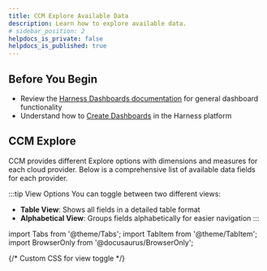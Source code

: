 ```yaml
---
title: CCM Explore Available Data
description: Learn how to explore available data.
# sidebar_position: 2
helpdocs_is_private: false
helpdocs_is_published: true
---
```


## Before You Begin

- Review the [Harness Dashboards documentation](/docs/category/harness-dashboards) for general dashboard functionality
- Understand how to [Create Dashboards](/docs/platform/dashboards/create-dashboards) in the Harness platform

## CCM Explore

CCM provides different Explore options with dimensions and measures for each cloud provider. Below is a comprehensive list of available data fields for each provider.

:::tip View Options
You can toggle between two different views:
- **Table View**: Shows all fields in a detailed table format
- **Alphabetical View**: Groups fields alphabetically for easier navigation
:::

import Tabs from '@theme/Tabs';
import TabItem from '@theme/TabItem';
import BrowserOnly from '@docusaurus/BrowserOnly';

{/* Custom CSS for view toggle */}
<style dangerouslySetInnerHTML={{__html: `
  .view-toggle-container {
    display: flex;
    justify-content: flex-end;
    margin-bottom: 1rem;
  }
  .view-toggle {
    display: flex;
    border: 1px solid var(--ifm-color-primary);
    border-radius: 4px;
    overflow: hidden;
  }
  .view-toggle button {
    background: none;
    border: none;
    padding: 0.5rem 1rem;
    cursor: pointer;
    font-weight: 500;
  }
  .view-toggle button.active {
    background-color: var(--ifm-color-primary);
    color: white;
  }
  .alpha-group {
    margin-bottom: 2rem;
  }
  .alpha-group h3 {
    border-bottom: 2px solid var(--ifm-color-primary);
    padding-bottom: 0.5rem;
    margin-bottom: 1rem;
  }
  .alpha-group-content {
    display: grid;
    grid-template-columns: repeat(auto-fill, minmax(250px, 1fr));
    gap: 1rem;
  }
  .field-card {
    border: 1px solid var(--ifm-color-emphasis-300);
    border-radius: 4px;
    padding: 1rem;
    background-color: var(--ifm-background-surface-color);
    height: 100%;
  }
  .field-card h4 {
    margin-top: 0;
    margin-bottom: 0.5rem;
    font-size: 1rem;
  }
  .field-card p {
    margin: 0;
    font-size: 0.875rem;
    color: var(--ifm-color-emphasis-700);
  }
  .field-card .field-name {
    font-family: monospace;
    font-size: 0.875rem;
    color: var(--ifm-color-primary);
    margin-bottom: 0.5rem;
  }
`}} />

{/* View Toggle Component */}
<BrowserOnly>
{() => {
  const React = require('react');
  const [viewMode, setViewMode] = React.useState('table');
  const [activeTab, setActiveTab] = React.useState('aws');
  
  // Function to render the alphabetical view for AWS
  const renderAlphabeticalAWS = () => {
    // Define the alphabetical groups
    const groups = [
      { name: 'A-E', range: /^[A-Ea-e]/ },
      { name: 'F-J', range: /^[F-Jf-j]/ },
      { name: 'K-O', range: /^[K-Ok-o]/ },
      { name: 'P-T', range: /^[P-Tp-t]/ },
      { name: 'U-Z', range: /^[U-Zu-z]/ }
    ];
    
    // AWS fields organized by their first letter
    const awsFields = [
      { name: 'aws.billtype', label: 'Bill Type', description: 'The type of bill that this report covers.' },
      { name: 'aws.billingentity', label: 'Billing Entity', description: 'Helps you identify whether your invoices or transactions are for AWS Marketplace or for purchases of other AWS services.' },
      { name: 'aws.bill_invoice_id', label: 'Invoice ID', description: 'The ID associated with a specific line item.' },
      { name: 'aws.awspayeraccountid', label: 'Payer Account ID', description: 'The account ID of the paying account.' },
      { name: 'aws.billingperiodenddate_date', label: 'Billing Period End / Date', description: 'The end date of the billing period that is covered by this report.' },
      { name: 'aws.billingperiodenddate_month', label: 'Billing Period End / Month', description: 'The end date of the billing period that is covered by this report.' },
      { name: 'aws.billingperiodenddate_month_name', label: 'Billing Period End / Month Name', description: 'The end date of the billing period that is covered by this report.' },
      { name: 'aws.billingperiodenddate_quarter', label: 'Billing Period End / Quarter', description: 'The end date of the billing period that is covered by this report.' },
      { name: 'aws.billingperiodenddate_time', label: 'Billing Period End / Time', description: 'The end date of the billing period that is covered by this report.' },
      { name: 'aws.billingperiodenddate_week', label: 'Billing Period End / Week', description: 'The end date of the billing period that is covered by this report.' },
      { name: 'aws.billingperiodenddate_year', label: 'Billing Period End / Year', description: 'The end date of the billing period that is covered by this report.' },
      { name: 'aws.billingperiodstartdate_date', label: 'Billing Period Start / Date', description: 'The start date of the billing period that is covered by this report.' },
      { name: 'aws.lineitemid', label: 'Line Item ID', description: 'This field is generated for each line item and is unique in a given partition.' },
      { name: 'aws.timeinterval', label: 'Time Interval', description: 'The time interval that this line item applies to.' },
      { name: 'aws.blendedrate', label: 'Blended Rate', description: 'The average rate for each SKU across the entire organization.' },
      { name: 'aws.currencycode', label: 'Currency Code', description: 'The ISO 4217 code for the currency used in AWS billing.' },
      { name: 'aws.legalentity', label: 'Legal Entity', description: 'The Seller of Record of a specific product or service.' },
      { name: 'aws.lineitemdescription', label: 'Line Item Description', description: 'The description of the line item type.' },
      { name: 'aws.lineitemtype', label: 'Line Item Type', description: 'The type of charge covered by this line item.' },
      { name: 'aws.normalizationfactor', label: 'Normalization Factor', description: 'A factor that normalizes different instance sizes within the same instance family for easier comparison.' },
      { name: 'aws.productcode', label: 'Product Code', description: 'The code for the AWS product.' },
      { name: 'aws.resourceid', label: 'Resource ID', description: 'Resource ID refers to a column that displays the unique identifier of a specific resource.' },
      { name: 'aws.taxtype', label: 'Tax Type', description: 'The type of tax applied to AWS billing.' },
      { name: 'aws.unblendedrate', label: 'Unblended Rate', description: 'The unblended rate is the rate associated with an individual account\'s service usage.' },
      { name: 'aws.aws_usageaccountid_hidden', label: 'Usage Account ID', description: 'The account ID of the account that used this line item.' },
      { name: 'aws.aws_usageaccountname', label: 'Usage Account Name', description: 'AWS account names.' },
      { name: 'aws.end_date', label: 'Usage End Time Period / Date', description: 'The end date and time for the corresponding line item in UTC, exclusive.' },
      { name: 'aws.start_date', label: 'Usage Start Time Period / Date', description: 'The start date and time for the line item in UTC, inclusive.' },
      { name: 'aws.usagetype', label: 'Usage Type', description: 'The usage details of the line item.' },
      { name: 'aws.leasecontractlength', label: 'Lease Contract Length', description: 'The duration of a lease contract for a reserved AWS resource.' },
      { name: 'aws.publicondemandrate', label: 'Public On-Demand Rate', description: 'The public On-Demand Instance rate in this billing period for the specific line item of usage.' },
      { name: 'aws.purchase_option', label: 'Purchase Option', description: 'How you chose to pay for this line item.' },
      { name: 'aws.rateid', label: 'Rate ID', description: 'The unique identifier for an AWS pricing rate in billing.' },
      { name: 'aws.term', label: 'Term', description: 'Specifies the billing term for an AWS resource.' },
      { name: 'aws.unit', label: 'Unit', description: 'The pricing unit that AWS used for calculating your usage cost.' },
      { name: 'aws.awscapacitystatus', label: 'Capacity Status', description: 'Current status of an AWS resource\'s capacity.' },
      { name: 'aws.instancetype', label: 'Instance Type', description: 'The type of instance used.' },
      { name: 'aws.memory', label: 'Memory', description: 'The amount of memory associated with the resource, typically measured in GB.' },
      { name: 'aws.vcpu', label: 'vCPU', description: 'The number of virtual CPUs associated with the resource.' },
      { name: 'aws.availabilityZone', label: 'Availability Zone', description: 'Specifies the geographical location of the AWS resources.' },
      { name: 'aws.region', label: 'Region', description: 'The geographic area where Azure hosts your resources.' }
      // This is a subset of fields for demonstration purposes
    ];
    
    return (
      <div className="alphabetical-view">
        {groups.map(group => {
          const fieldsInGroup = awsFields.filter(field => 
            field.label.match(group.range)
          );
          
          if (fieldsInGroup.length === 0) return null;
          
          return (
            <div key={group.name} className="alpha-group">
              <h3>{group.name}</h3>
              <div className="alpha-group-content">
                {fieldsInGroup.map(field => (
                  <div key={field.name} className="field-card">
                    <h4>{field.label}</h4>
                    <div className="field-name">{field.name}</div>
                    <p>{field.description}</p>
                  </div>
                ))}
              </div>
            </div>
          );
        })}
      </div>
    );
  };
  
  // Function to render the alphabetical view for Azure
  const renderAlphabeticalAzure = () => {
    // Define the alphabetical groups
    const groups = [
      { name: 'A-E', range: /^[A-Ea-e]/ },
      { name: 'F-J', range: /^[F-Jf-j]/ },
      { name: 'K-O', range: /^[K-Ok-o]/ },
      { name: 'P-T', range: /^[P-Tp-t]/ },
      { name: 'U-Z', range: /^[U-Zu-z]/ }
    ];
    
    // Azure fields organized by their first letter
    const azureFields = [
      { name: 'azure.account_id', label: 'Account ID', description: 'The primary identifier for the account.' },
      { name: 'azure.account_name', label: 'Account Name', description: 'The primary name for the account.' },
      { name: 'azure.azure_account_owner_id', label: 'Account Owner ID', description: 'The email ID of the EA enrollment account owner.' },
      { name: 'azure.azure_cloudprovider_entity_id', label: 'Azure Cloud Provider Entity Id', description: '' },
      { name: 'azure.azure_billing_account_id', label: 'Billing Account ID', description: 'Unique identifier for the root billing account.' },
      { name: 'azure.azure_billing_account_name', label: 'Billing Account Name', description: 'Name of the billing account.' },
      { name: 'azure.azure_billing_period_end_date', label: 'Billing Period End / Date', description: 'The end date of the billing period.' },
      { name: 'azure.azure_billing_period_start_date', label: 'Billing Period Start / Date', description: 'The start date of the billing period.' },
      { name: 'azure.azure_benefit_id', label: 'Benefit ID', description: 'Unique identifier for the purchased savings plan instance.' },
      { name: 'azure.azure_cost_center', label: 'Cost Center', description: 'The cost center defined for the subscription for tracking costs.' },
      { name: 'azure.azure_billing_currency_code', label: 'Billing Currency Code', description: 'Currency associated with the billing account.' },
      { name: 'azure.azure_customer_name', label: 'Customer Name', description: 'Name of the Microsoft Entra tenant for the customer\'s subscription.' },
      { name: 'azure.end_date', label: 'End Time Period / Date', description: 'The usage or purchase date of the charge.' },
      { name: 'azure.azure_invoice_id', label: 'Invoice ID', description: 'The unique document ID listed on the invoice PDF.' },
      { name: 'azure.azure_reseller_mpn_id', label: 'Reseller MPN ID', description: 'ID for the reseller associated with the subscription.' },
      { name: 'azure.start_date', label: 'Start Time Period / Date', description: 'The usage or purchase date of the charge.' },
      { name: 'azure.azure_subscription_id', label: 'Subscription ID', description: 'Unique identifier for the Azure subscription.' },
      { name: 'azure.azure_frequency', label: 'Frequency', description: 'Indicates whether a charge is expected to repeat.' },
      { name: 'azure.usage_date', label: 'Usage Date', description: 'The usage date of the charge in yyyy-mm-dd format.' },
      { name: 'azure.azure_location', label: 'Location (Normalized)', description: 'The normalized location used to resolve inconsistencies in region names.' },
      { name: 'azure.region', label: 'Region', description: 'The geographic area where Azure hosts your resources.' },
      { name: 'azure.azure_is_azure_credit_eligible', label: 'Is Azure Credit Eligible (Yes / No)', description: 'Indicates if the charge is eligible to be paid for using Azure credits.' },
      { name: 'azure.azure_pricing_currency', label: 'Currency', description: 'Currency associated with the pricing unit.' },
      { name: 'azure.azure_resource_rate', label: 'Effective Price (Resource Rate)', description: 'The price for a given product or service that represents the actual rate that you end up paying per unit.' },
      { name: 'azure.azure_unit_of_measure', label: 'Unit Of Measure', description: 'The unit of measure for billing for the service.' }
      // This is a subset of fields for demonstration purposes
    ];
    
    return (
      <div className="alphabetical-view">
        {groups.map(group => {
          const fieldsInGroup = azureFields.filter(field => 
            field.label.match(group.range)
          );
          
          if (fieldsInGroup.length === 0) return null;
          
          return (
            <div key={group.name} className="alpha-group">
              <h3>{group.name}</h3>
              <div className="alpha-group-content">
                {fieldsInGroup.map(field => (
                  <div key={field.name} className="field-card">
                    <h4>{field.label}</h4>
                    <div className="field-name">{field.name}</div>
                    <p>{field.description}</p>
                  </div>
                ))}
              </div>
            </div>
          );
        })}
      </div>
    );
  };
  
  // Render the appropriate view based on the selected view mode and tab
  const renderContent = () => {
    if (viewMode === 'alpha') {
      if (activeTab === 'aws') {
        return renderAlphabeticalAWS();
      } else if (activeTab === 'azure') {
        return renderAlphabeticalAzure();
      }
      // Add more conditions for other cloud providers as needed
      return null;
    }
    return null; // Table view is handled by the existing Tabs component
  };
  
  return (
    <>
      <div className="view-toggle-container">
        <div className="view-toggle">
          <button 
            className={viewMode === 'table' ? 'active' : ''}
            onClick={() => setViewMode('table')}
          >
            Table View
          </button>
          <button 
            className={viewMode === 'alpha' ? 'active' : ''}
            onClick={() => setViewMode('alpha')}
          >
            Alphabetical View
          </button>
        </div>
      </div>
      
      {/* Show alphabetical view when selected */}
      {viewMode === 'alpha' && (
        <>
          <Tabs
            defaultValue="aws_alpha"
            values={[
              {label: 'AWS', value: 'aws_alpha'},
              {label: 'Azure', value: 'azure_alpha'},
              // Add more tabs as needed
            ]}
            onChange={(value) => setActiveTab(value.replace('_alpha', ''))}
          >
            <TabItem value="aws_alpha">
              {renderAlphabeticalAWS()}
            </TabItem>
            <TabItem value="azure_alpha">
              {renderAlphabeticalAzure()}
            </TabItem>
            {/* Add more TabItems for other cloud providers */}
          </Tabs>
        </>
      )}
      
      {/* Show table view when selected */}
      {viewMode === 'table' && (
        <Tabs defaultValue="aws_table">
        <TabItem value="aws_table" label="AWS">

## AWS Billing & Transaction Field Reference

Below is a comprehensive reference for AWS Bill fields.

<details>
<summary><strong>Bill</strong></summary>

| Field Group | Label Short | Name | Description |
|-------------|-------------|------|-------------|
| - | Bill Type | aws.billtype | The type of bill that this report covers. There are three bill types: Anniversary (for services used during the month), Purchase (for upfront service fees), and Refund (for refunds). |
| - | Billing Entity | aws.billingentity | Helps you identify whether your invoices or transactions are for AWS Marketplace or for purchases of other AWS services. Possible values include: AWS – Identifies a transaction for AWS services other than in AWS Marketplace. AWS Marketplace – Identifies a purchase in AWS Marketplace. |
| - | Invoice ID | aws.bill_invoice_id | The ID associated with a specific line item. Until the report is final, the InvoiceId is blank. |
| - | Payer Account ID | aws.awspayeraccountid | The account ID of the paying account. For an organization in AWS Organizations, this is the account ID of the management account. |
| Billing Period End / Date | Billing Period End / Date | aws.billingperiodenddate_date | The end date of the billing period that is covered by this report. Note: the timezone is configurable in widget settings. |
| Billing Period End / Date | Billing Period End / Month | aws.billingperiodenddate_month | The end date of the billing period that is covered by this report. Note: the timezone is configurable in widget settings. |
| Billing Period End / Date | Billing Period End / Month Name | aws.billingperiodenddate_month_name | The end date of the billing period that is covered by this report. Note: the timezone is configurable in widget settings. |
| Billing Period End / Date | Billing Period End / Quarter | aws.billingperiodenddate_quarter | The end date of the billing period that is covered by this report. Note: the timezone is configurable in widget settings. |
| Billing Period End / Date | Billing Period End / Time | aws.billingperiodenddate_time | The end date of the billing period that is covered by this report. Note: the timezone is configurable in widget settings. |
| Billing Period End / Date | Billing Period End / Week | aws.billingperiodenddate_week | The end date of the billing period that is covered by this report. Note: the timezone is configurable in widget settings. |
| Billing Period End / Date | Billing Period End / Year | aws.billingperiodenddate_year | The end date of the billing period that is covered by this report. Note: the timezone is configurable in widget settings. |
| Billing Period Start / Date | Billing Period Start / Date | aws.billingperiodstartdate_date | The start date of the billing period that is covered by this report. Note: the timezone is configurable in widget settings. |
| Billing Period Start / Date | Billing Period Start / Month | aws.billingperiodstartdate_month | The start date of the billing period that is covered by this report. Note: the timezone is configurable in widget settings. |
| Billing Period Start / Date | Billing Period Start / Month Name | aws.billingperiodstartdate_month_name | The start date of the billing period that is covered by this report. Note: the timezone is configurable in widget settings. |
| Billing Period Start / Date | Billing Period Start / Quarter | aws.billingperiodstartdate_quarter | The start date of the billing period that is covered by this report. Note: the timezone is configurable in widget settings. |
| Billing Period Start / Date | Billing Period Start / Time | aws.billingperiodstartdate_time | The start date of the billing period that is covered by this report. Note: the timezone is configurable in widget settings. |
| Billing Period Start / Date | Billing Period Start / Week | aws.billingperiodstartdate_week | The start date of the billing period that is covered by this report. Note: the timezone is configurable in widget settings. |
| Billing Period Start / Date | Billing Period Start / Year | aws.billingperiodstartdate_year | The start date of the billing period that is covered by this report. Note: the timezone is configurable in widget settings. |

</details>

<details>
<summary><strong>Identity</strong></summary>

| Field Group | Label Short | Name | Description |
|-------------|-------------|------|-------------|
| - | Line Item ID | aws.lineitemid | This field is generated for each line item and is unique in a given partition. This does not guarantee that the field will be unique across an entire delivery (that is, all partitions in an update) of the AWS CUR. The line item ID isn't consistent between different Cost and Usage Reports and can't be used to identify the same line item across different reports. |
| - | Time Interval | aws.timeinterval | The time interval that this line item applies to, in the following format: YYYY-MM-DDTHH:mm:ssZ/YYYY-MM-DDTHH:mm:ssZ. The time interval is in UTC and can be either daily or hourly, depending on the granularity of the report. |

</details>

<details>
<summary><strong>Line Item</strong></summary>

| Field Group | Label Short | Name | Description |
|-------------|-------------|------|-------------|
| - | Blended Rate | aws.blendedrate | The average rate for each SKU across the entire organization. For example, for EC2 this is the average cost of Reserved Instances and On-Demand Instances. Blended rates are used to allocate costs to member accounts. |
| - | Currency Code | aws.currencycode | The ISO 4217 code for the currency used in AWS billing (e.g., USD, EUR). |
| - | Legal Entity | aws.legalentity | The Seller of Record of a specific product or service. In most cases, the invoicing entity and legal entity are the same. The values might differ for third-party AWS Marketplace transactions. Possible values include: Amazon Web Services, Inc. – The entity that sells AWS services. Amazon Web Services India Private Limited – The local Indian entity that acts as a reseller for AWS services in India. |
| - | Line Item Description | aws.lineitemdescription | The description of the line item type. For example, the description of a usage line item summarizes what type of usage you incurred during a specific time period. |
| - | Line Item Type | aws.lineitemtype | The type of charge covered by this line item. Possible values include: Credit, DiscountedUsage, Fee, Refund, RIFee, Tax, Usage, and SavingsPlanCoveredUsage. |
| - | Normalization Factor | aws.normalizationfactor | A factor that normalizes different instance sizes within the same instance family for easier comparison. |
| - | Product Code | aws.productcode | The code for the AWS product. For example, Amazon EC2 is represented as AmazonEC2. |
| - | Resource ID | aws.resourceid | Resource ID refers to a column that displays the unique identifier of a specific resource you provisioned within your AWS account, like an EC2 instance, S3 bucket, or RDS database, if you choose to include individual resource IDs in your report; essentially, it allows you to pinpoint exactly which resource is associated with a particular cost line item in your billing data. |
| - | Tax Type | aws.taxtype | The type of tax applied to AWS billing (e.g., sales tax, VAT in CUR). |
| - | Unblended Rate | aws.unblendedrate | The unblended rate is the rate associated with an individual account's service usage. For Amazon EC2 and Amazon RDS line items that have an RI discount applied to them, the UnblendedRate is zero. Line items with an RI discount have a LineItemType of DiscountedUsage. |
| - | Usage Account ID | aws.aws_usageaccountid_hidden | The account ID of the account that used this line item. For organizations, this can be either the management account or a member account. You can use this field to track costs or usage by account. |
| - | Usage Account Name | aws.aws_usageaccountname | AWS account names. |
| Usage End Time Period / Date | Usage End Time Period / Date | aws.end_date | The end date and time for the corresponding line item in UTC, exclusive. The format is YYYY-MM-DDTHH:mm:ssZ. Note: the time zone can be configured in widget settings. |
| Usage End Time Period / Date | Usage End Time Period / Month | aws.end_month | The end date and time for the corresponding line item in UTC, exclusive. The format is YYYY-MM-DDTHH:mm:ssZ. Note: the time zone can be configured in widget settings. |
| Usage End Time Period / Date | Usage End Time Period / Month Name | aws.end_month_name | The end date and time for the corresponding line item in UTC, exclusive. The format is YYYY-MM-DDTHH:mm:ssZ. Note: the time zone can be configured in widget settings. |
| Usage End Time Period / Date | Usage End Time Period / Quarter | aws.end_quarter | The end date and time for the corresponding line item in UTC, exclusive. The format is YYYY-MM-DDTHH:mm:ssZ. Note: the time zone can be configured in widget settings. |
| Usage End Time Period / Date | Usage End Time Period / Time | aws.end_time | The end date and time for the corresponding line item in UTC, exclusive. The format is YYYY-MM-DDTHH:mm:ssZ. Note: the time zone can be configured in widget settings. |
| Usage End Time Period / Date | Usage End Time Period / Week | aws.end_week | The end date and time for the corresponding line item in UTC, exclusive. The format is YYYY-MM-DDTHH:mm:ssZ. Note: the time zone can be configured in widget settings. |
| Usage End Time Period / Date | Usage End Time Period / Year | aws.end_year | The end date and time for the corresponding line item in UTC, exclusive. The format is YYYY-MM-DDTHH:mm:ssZ. Note: the time zone can be configured in widget settings. |
| Usage Start Time Period / Date | Usage Start Time Period / Date | aws.start_date | The start date and time for the line item in UTC, inclusive. The format is YYYY-MM-DDTHH:mm:ssZ. Note: the time zone can be configured in widget settings. |
| Usage Start Time Period / Date | Usage Start Time Period / Month | aws.start_month | The start date and time for the line item in UTC, inclusive. The format is YYYY-MM-DDTHH:mm:ssZ. Note: the time zone can be configured in widget settings. |
| Usage Start Time Period / Date | Usage Start Time Period / Month Name | aws.start_month_name | The start date and time for the line item in UTC, inclusive. The format is YYYY-MM-DDTHH:mm:ssZ. Note: the time zone can be configured in widget settings. |
| Usage Start Time Period / Date | Usage Start Time Period / Quarter | aws.start_quarter | The start date and time for the line item in UTC, inclusive. The format is YYYY-MM-DDTHH:mm:ssZ. Note: the time zone can be configured in widget settings. |
| Usage Start Time Period / Date | Usage Start Time Period / Time | aws.start_time | The start date and time for the line item in UTC, inclusive. The format is YYYY-MM-DDTHH:mm:ssZ. Note: the time zone can be configured in widget settings. |
| Usage Start Time Period / Date | Usage Start Time Period / Week | aws.start_week | The start date and time for the line item in UTC, inclusive. The format is YYYY-MM-DDTHH:mm:ssZ. Note: the time zone can be configured in widget settings. |
| Usage Start Time Period / Date | Usage Start Time Period / Year | aws.start_year | The start date and time for the line item in UTC, inclusive. The format is YYYY-MM-DDTHH:mm:ssZ. Note: the time zone can be configured in widget settings. |
| - | Usage Type | aws.usagetype | The usage details of the line item. For example, USW2-BoxUsage:m2.2xlarge describes an M2 High Memory Double Extra Large instance in the US West (Oregon) Region. |
</details>
<details>
<summary><strong>Pricing</strong></summary>

| Field Group | Label Short | Name | Description |
|-------------|-------------|------|-------------|
| - | Lease Contract Length | aws.leasecontractlength | The duration of a lease contract for a reserved AWS resource (e.g., 1 year, 3 years for EC2, RDS). |
| - | Public On-Demand Rate | aws.publicondemandrate | The public On-Demand Instance rate in this billing period for the specific line item of usage. If you have SKUs with multiple On-Demand public rates, the equivalent rate for the highest tier is displayed. For example, services offering free-tiers or tiered pricing. |
| - | Purchase Option | aws.purchase_option | How you chose to pay for this line item. Valid values are All Upfront, Partial Upfront, and No Upfront. |
| - | Rate ID | aws.rateid | The unique identifier for an AWS pricing rate in billing (e.g., for specific service SKUs). |
| - | Term | aws.term | Specifies the billing term for an AWS resource, such as On-Demand, Reserved, or Savings Plan, indicating the commitment level and pricing model |
| - | Unit | aws.unit | The pricing unit that AWS used for calculating your usage cost. For example, the pricing unit for Amazon EC2 instance usage is in hours. |

</details>

<details>
<summary><strong>Billing & Cost Management</strong></summary>

| Field Group | Label Short | Name | Description |
|-------------|-------------|------|-------------|
| Billing & Cost Management | Capacity Status | aws.awscapacitystatus | Current status of an AWS resource's capacity (e.g., active, scaling, exhausted). |
| Billing & Cost Management | Counts Against Quota | aws.awscountsagainstquota | Indicates if the usage counts against a defined service quota (e.g., 'Yes', 'No'). |
| Billing & Cost Management | Data Transfer Quota | aws.awsdatatransferquota | The data transfer quota associated with the service or free tier. |
| Billing & Cost Management | Fee Code | aws.feecode | A unique code identifying a specific AWS service fee in billing. |
| Billing & Cost Management | Fee Description | aws.feedescription | A human-readable description of a specific AWS service fee in billing. |
| Billing & Cost Management | Free Overage | aws.awsfreeoverage | Indicates if usage is part of a free tier overage. |
| Billing & Cost Management | Free Query Types | aws.freequerytypes | Types of queries exempt from charges under AWS free tier or conditions (e.g., Athena, CloudWatch queries). |
| Billing & Cost Management | Free Tier | aws.awsfreetier | Describes the type of free tier usage (e.g., '12 Months Free', 'Always Free'). |
| Billing & Cost Management | Free Trial | aws.awsfreetrial | Indicates if the usage is part of a free trial for a service. |
| Billing & Cost Management | Free Usage Included | aws.freeusageincluded | The amount of free usage included in an AWS service offering (e.g., GB, hours in free tier). |
| Billing & Cost Management | Offer | aws.offer | The specific offer, promotion, or pricing plan applied to the usage. |
| Billing & Cost Management | Offering Class | aws.offeringclass | The class of AWS reservation offering (e.g., standard, convertible for Reserved Instances). |
| Billing & Cost Management | Overage Type | aws.overagetype | The type of overage charges incurred after exceeding a quota or free tier limit. |
| Billing & Cost Management | Pricing Unit | aws.pricingunit | The pricing unit that AWS used for calculating your usage cost. |
| Billing & Cost Management | Reserve Type | aws.reservetype | The type of reservation made. |
| Billing & Cost Management | Term Type | aws.termtype | The term type for a commitment, such as 'On-Demand' or 'Reserved'. |
| Billing & Cost Management | Trial Product | aws.trialproduct | Indicates if the product usage is part of a trial period. |
| Billing & Cost Management | Upfront Commitment | aws.upfrontcommitment | The upfront commitment made for a service or reservation (e.g., 'Yes', 'No'). |

</details>

<details>
<summary><strong>Compute & Instance Specifications</strong></summary>

| Field Group | Label Short | Name | Description |
|-------------|-------------|------|-------------|
| Compute & Instance Specifications | Accelerator Size | aws.awsacceleratorsize | The size or capacity of the hardware accelerator associated with the resource. |
| Compute & Instance Specifications | Accelerator Type | aws.awsacceleratortype | The type of hardware accelerator used, such as GPU, FPGA, or AWS Inferentia. |
| Compute & Instance Specifications | CPU Type | aws.awscputype | The manufacturer or architecture of the CPU, such as 'Intel', 'AMD', or 'AWS Graviton'. |
| Compute & Instance Specifications | Clock Speed | aws.awsclockspeed | The clock speed of the processor for the compute resource, typically measured in GHz. |
| Compute & Instance Specifications | Compute Family | aws.awscomputefamily | The family of the compute resource, such as 'General Purpose' or 'Compute Optimized'. |
| Compute & Instance Specifications | Compute Type | aws.awscomputetype | The specific type of compute resource within a family, often indicating the processor generation or capabilities (e.g., 'Standard', 'High-CPU'). |
| Compute & Instance Specifications | Current Generation | aws.currentgeneration | Indicates whether an AWS resource or instance is of the current hardware generation (e.g., Yes/No for EC2 m5 vs. m4). |
| Compute & Instance Specifications | ECU | aws.ecu | Elastic Compute Unit (ECU), a measure of CPU capacity for AWS compute resources (e.g., EC2, Lambda). |
| Compute & Instance Specifications | Elastic Graphics Type | aws.awselasticgraphicstype | The type of Elastic Graphics accelerator attached to a Windows instance. |
| Compute & Instance Specifications | Engine | aws.engine | The core engine powering an AWS service (e.g., EC2 compute, RDS database engine). |
| Compute & Instance Specifications | Engine Code | aws.enginecode | A code representing the specific engine version or variant used by an AWS service. |
| Compute & Instance Specifications | GPU | aws.gpu | The number of GPUs on an instance. This field applies to services like Amazon EC2 and Amazon SageMaker when using GPU-accelerated instances. |
| Compute & Instance Specifications | GPU Memory | aws.gpumemory | The total amount of memory, measured in gigabytes (GB), available on the instance's GPU. This applies to services like Amazon EC2 and Amazon SageMaker. Common values include 16, 32, etc. |
| Compute & Instance Specifications | Instance | aws.instance | The specific instance identifier within AWS services. |
| Compute & Instance Specifications | Instance Family | aws.instancefamily | The family of instance types (e.g., 'm' for general purpose, 'c' for compute optimized). |
| Compute & Instance Specifications | Instance Function | aws.instancefunction | The role or purpose of an AWS instance (e.g., compute-optimized, storage-optimized, web server). |
| Compute & Instance Specifications | Instance SKU | aws.instancesku | The Stock Keeping Unit identifier for a specific AWS instance configuration. |

</details>

<details>
<summary><strong>Compute & Instance Specifications (continued)</strong></summary>

| Field Group | Label Short | Name | Description |
|-------------|-------------|------|-------------|
| Compute & Instance Specifications | Instance Type | aws.instancetype | The type of instance used (e.g., t2.micro, m5.large). |
| Compute & Instance Specifications | Instance Type Family | aws.instancetypefamily | The broader family grouping for AWS instance types. |
| Compute & Instance Specifications | Intel AVX Available | aws.intelavxavailable | Indicates if Intel Advanced Vector Extensions (AVX) are available on the instance. |
| Compute & Instance Specifications | Intel AVX2 Available | aws.intelavx2available | Indicates if Intel Advanced Vector Extensions 2 (AVX2) are available on the instance. |
| Compute & Instance Specifications | Intel Turbo Available | aws.intelturboavailable | Indicates if Intel Turbo Boost Technology is available on the instance. |
| Compute & Instance Specifications | Memory | aws.memory | The amount of memory associated with the resource, typically measured in GB. |
| Compute & Instance Specifications | Memory (GiB) | aws.memorygib | The amount of memory in gibibytes (GiB) associated with the resource. |
| Compute & Instance Specifications | Memory Type | aws.memorytype | The type of memory used by the resource (e.g., DDR4, GDDR6). |
| Compute & Instance Specifications | Network Performance | aws.networkperformance | The network performance capability of the resource (e.g., 'High', 'Moderate', '25 Gigabit'). |
| Compute & Instance Specifications | Physical CPU | aws.physicalcpu | The number of physical CPU cores available on the instance. |
| Compute & Instance Specifications | Physical GPU | aws.physicalgpu | The number of physical GPUs available on the instance. |
| Compute & Instance Specifications | Physical Processor | aws.physicalprocessor | The specific model of the physical processor used in the compute resource. |
| Compute & Instance Specifications | Processor Architecture | aws.processorarchitecture | The architecture of the processor (e.g., 'x86_64', 'arm64'). |
| Compute & Instance Specifications | Processor Features | aws.processorfeatures | Special features or capabilities of the processor. |
| Compute & Instance Specifications | Tenancy | aws.tenancy | The tenancy option for an instance (e.g., 'Shared', 'Dedicated', 'Host'). |
| Compute & Instance Specifications | vCPU | aws.vcpu | The number of virtual CPUs associated with the resource. |

</details>
<details>
<summary><strong>Database & Analytics</strong></summary>

| Field Group | Label Short | Name | Description |
|-------------|-------------|------|-------------|
| Database & Analytics | Broker Engine | aws.awsbrokerengine | The message broker engine type for a service like Amazon MQ (e.g., RabbitMQ, ActiveMQ). |
| Database & Analytics | Cache Engine | aws.awscacheengine | The type of caching engine used (e.g., Redis, Memcached). |
| Database & Analytics | CloudSearch Version | aws.awscloudsearchversion | The API version of the Amazon CloudSearch domain. |
| Database & Analytics | Database Edition | aws.awsdatabaseedition | The edition of a database used in an AWS service (e.g., SQL Server Enterprise, Oracle Standard, MySQL Community). |
| Database & Analytics | Database Engine | aws.databaseengine | The database engine type used in an AWS service (e.g., MySQL, PostgreSQL, Aurora). |
| Database & Analytics | Directory Size | aws.directorysize | The size or edition of the AWS Directory, such as 'Standard', 'Enterprise', or 'Small', which often corresponds to the edition of AWS Managed Microsoft AD. |
| Database & Analytics | Directory Type | aws.directorytype | Identifies the specific type of AWS Directory Service deployed, such as 'Microsoft AD', 'Simple AD', or 'Shared Microsoft AD'. |
| Database & Analytics | Directory Type Description | aws.directorytypedescription | A detailed explanation of the resource type, such as compute or storage. |
| Database & Analytics | High Availability | aws.awshighavailability | Indicates if the resource is configured for high availability (e.g., 'Multi-AZ'). |
| Database & Analytics | Indexing Source | aws.awsindexingsource | The source for an indexing job, such as in Amazon Kendra. |
| Database & Analytics | Real-Time Operation | aws.realtimeoperation | Indicates if an AWS operation is real-time (e.g., Yes/No for Kinesis, Lambda) in billing. |
| Database & Analytics | Supported Modes | aws.supportedmodes | The operational modes supported by an AWS service (e.g., On-Demand, Provisioned for Lambda). |

</details>

<details>
<summary><strong>Deployment & Architecture</strong></summary>

| Field Group | Label Short | Name | Description |
|-------------|-------------|------|-------------|
| Deployment & Architecture | Architectural Review | aws.architecturalreview | Indicates whether an architectural review was conducted for an AWS resource or service. |
| Deployment & Architecture | Architecture Support | aws.architecturesupport | Level of support provided for a specific AWS architecture (e.g., basic, premium). |
| Deployment & Architecture | Availability Zone | aws.availabilityZone | Specifies the geographical location of the AWS resources, indicating the specific data center within a region where the resource is deployed (e.g., us-east-1a) |
| Deployment & Architecture | Deployment Location | aws.awsdeploymentlocation | The location where the application or resource is deployed (e.g., 'Edge', 'Region'). |
| Deployment & Architecture | Deployment Model | aws.awsdeploymentmodel | The deployment model used, such as 'Single-AZ' or 'Multi-AZ'. |
| Deployment & Architecture | Deployment Option | aws.deploymentoption | The deployment model for an AWS service (e.g., On-Demand, Reserved, Spot, Dedicated Host) affecting cost or usage. |
| Deployment & Architecture | Maximum Capacity | aws.awsmaximumcapacity | The maximum capacity of a provisioned resource. |
| Deployment & Architecture | Running Mode | aws.runningmode | The operational mode of an AWS resource (e.g., active, standby for RDS, ELB). |
| Deployment & Architecture | Server Location | aws.awsserverlocation | The physical location of the server, often more specific than a region. |
| Deployment & Architecture | Snowball Type | aws.awssnowballtype | The type of AWS Snowball device used (e.g., 'Snowball Edge', 'Snowcone'). |

</details>

<details>
<summary><strong>Geographic & Location</strong></summary>

| Field Group | Label Short | Name | Description |
|-------------|-------------|------|-------------|
| Geographic & Location | Country | aws.awscountry | The country where the resource or service is located or where usage originated. |
| Geographic & Location | From Location | aws.fromlocation | The physical or virtual location from which an AWS service is accessed (e.g., region, edge location). |
| Geographic & Location | From Location Type | aws.fromlocationtype | The type of location from which an AWS service is accessed (e.g., region, availability zone, edge location). |
| Geographic & Location | Geo Region Code | aws.georegioncode | The geographic region code for AWS services (e.g., US, EU, APAC). |
| Geographic & Location | Location | aws.location | The geographical location of an AWS resource or usage (e.g., us-east-1, global). |
| Geographic & Location | Location Type | aws.locationtype | The type of location for an AWS resource (e.g., region, availability zone, edge location). |
| Geographic & Location | To Country | aws.awstocountry | The destination country for data transfer. |
| Geographic & Location | To Location | aws.awstolocation | The destination location for data transfer, such as a specific AWS Region or 'Internet'. |
| Geographic & Location | To Location Type | aws.awstolocationtype | The type of the destination location for data transfer, such as 'AWS Region' or 'AWS Edge Location'. |
| Geographic & Location | Transfer Type | aws.transfertype | The direction or nature of data transfer, such as inbound or outbound. |

</details>
<details>
<summary><strong>Instance Capacity</strong></summary>

| Field Group | Label Short | Name | Description |
|-------------|-------------|------|-------------|
| Instance Capacity | Awsinstancecapacity10xlarge | aws.awsinstancecapacity10xlarge | The compute capacity status or allocation for 10xlarge instances. |
| Instance Capacity | Awsinstancecapacity16xlarge | aws.awsinstancecapacity16xlarge | The compute capacity status or allocation for 16xlarge instances. |
| Instance Capacity | Awsinstancecapacity18xlarge | aws.awsinstancecapacity18xlarge | The compute capacity status or allocation for 18xlarge instances. |
| Instance Capacity | Awsinstancecapacity24xlarge | aws.awsinstancecapacity24xlarge | The compute capacity status or allocation for 24xlarge instances. |
| Instance Capacity | Awsinstancecapacity2xlarge | aws.awsinstancecapacity2xlarge | The compute capacity status or allocation for 2xlarge instances. |
| Instance Capacity | Awsinstancecapacity32xlarge | aws.awsinstancecapacity32xlarge | The compute capacity status or allocation for 32xlarge instances. |
| Instance Capacity | Instancecapacity12xlarge | aws.instancecapacity12xlarge | The compute capacity status or allocation for 12xlarge AWS instances (e.g., vCPUs, availability) for usage tracking. |
| Instance Capacity | Instancecapacity18xlarge | aws.instancecapacity18xlarge | The compute capacity status or allocation for 18xlarge AWS instances (e.g., vCPUs, availability) for usage tracking. |
| Instance Capacity | Instancecapacity24xlarge | aws.instancecapacity24xlarge | The compute capacity status or allocation for 24xlarge AWS instances (e.g., vCPUs, availability) for usage tracking. |
| Instance Capacity | Instancecapacity4xlarge | aws.instancecapacity4xlarge | The compute capacity status or allocation for 4xlarge AWS instances (e.g., vCPUs, availability) for usage tracking. |
| Instance Capacity | Instancecapacity8xlarge | aws.instancecapacity8xlarge | The compute capacity status or allocation for 8xlarge AWS instances (e.g., vCPUs, availability) for usage tracking. |
| Instance Capacity | Instancecapacity9xlarge | aws.instancecapacity9xlarge | The compute capacity status or allocation for 9xlarge AWS instances (e.g., vCPUs, availability) for usage tracking. |
</details>

</TabItem>

<TabItem value="azure_table" label="Azure">


## Azure Billing & Transaction Field Reference

Below is a concise, collapsible reference. Click a group to expand its table.

## Billing & Transaction

<details>
<summary><strong>Account</strong></summary>

| Label Short | Azure Name | Description |
|-------------|-----------|-------------|
| Account ID | azure.account_id | The primary identifier for the account. Displays the EA Account ID if available, otherwise falls back to the Subscription ID. |
| Account Name | azure.account_name | The primary name for the account. Displays the EA Account Name if available, otherwise falls back to the Subscription Name. |
| Account Owner ID | azure.azure_account_owner_id | The email ID of the EA enrollment account owner. |
| Azure Cloud Provider Entity Id | azure.azure_cloudprovider_entity_id |  |
| Billing Account ID | azure.azure_billing_account_id | Unique identifier for the root billing account. |
| Billing Account Name | azure.azure_billing_account_name | Name of the billing account. |
| Billing Profile ID | azure.azure_billing_profile_id | Unique identifier of the EA enrollment, pay-as-you-go subscription or MCA billing profile. |
| Billing Profile Name | azure.azure_billing_profile_name | Name of the EA enrollment, pay-as-you-go subscription or MCA billing profile. |

</details>

<details>
<summary><strong>Billing Period End / Date</strong></summary>

| Label Short | Azure Name | Description |
|-------------|-----------|-------------|
| Billing Period End / Date | azure.azure_billing_period_end_date | The end date of the billing period. |
| Billing Period End / Month | azure.azure_billing_period_end_month | The end date of the billing period. |
| Billing Period End / Month Name | azure.azure_billing_period_end_month_name | The end date of the billing period. |
| Billing Period End / Quarter | azure.azure_billing_period_end_quarter | The end date of the billing period. |
| Billing Period End / Time | azure.azure_billing_period_end_time | The end date of the billing period. |
| Billing Period End / Week | azure.azure_billing_period_end_week | The end date of the billing period. |
| Billing Period End / Year | azure.azure_billing_period_end_year | The end date of the billing period. |

</details>

<details>
<summary><strong>Billing Period Start / Date</strong></summary>

| Label Short | Azure Name | Description |
|-------------|-----------|-------------|
| Billing Period Start / Date | azure.azure_billing_period_start_date | The start date of the billing period. |
| Billing Period Start / Month | azure.azure_billing_period_start_month | The start date of the billing period. |
| Billing Period Start / Month Name | azure.azure_billing_period_start_month_name | The start date of the billing period. |
| Billing Period Start / Quarter | azure.azure_billing_period_start_quarter | The start date of the billing period. |
| Billing Period Start / Time | azure.azure_billing_period_start_time | The start date of the billing period. |
| Billing Period Start / Week | azure.azure_billing_period_start_week | The start date of the billing period. |
| Billing Period Start / Year | azure.azure_billing_period_start_year | The start date of the billing period. |

</details>

<details>
<summary><strong>Commitments & Benefits</strong></summary>

| Label Short | Azure Name | Description |
|-------------|-----------|-------------|
| Benefit ID | azure.azure_benefit_id | Unique identifier for the purchased savings plan instance. |
| Benefit Name | azure.azure_benefit_name | Unique identifier for the purchased savings plan instance. |
| Reservation ID | azure.azure_reservation_id | Unique identifier for the purchased reservation instance. |
| Reservation Name | azure.azure_reservation_name | Name of the purchased reservation instance. |

</details>



<details>
<summary><strong>Cost Allocation</strong></summary>

| Label Short | Azure Name | Description |
|-------------|-----------|-------------|
| Cost Allocation Rule Name | azure.azure_cost_allocation_rule_name | Name of the Cost Allocation rule that's applicable to the record. |
| Cost Center | azure.azure_cost_center | The cost center defined for the subscription for tracking costs. |

</details>

<details>
<summary><strong>Currency</strong></summary>

| Label Short | Azure Name | Description |
|-------------|-----------|-------------|
| Billing Currency Code | azure.azure_billing_currency_code | Currency associated with the billing account. |

</details>

<details>
<summary><strong>Customer</strong></summary>

| Label Short | Azure Name | Description |
|-------------|-----------|-------------|
| Customer Name | azure.azure_customer_name | Name of the Microsoft Entra tenant for the customer's subscription. |
| Customer Tenant ID | azure.azure_customer_tenant_id | Identifier of the Microsoft Entra tenant of the customer's subscription. |

</details>


<details>
<summary><strong>End Time Period / Date</strong></summary>

| Label Short | Azure Name | Description |
|-------------|-----------|-------------|
| End Time Period / Date | azure.end_date | The usage or purchase date of the charge. Specifies the unit of time for the visualizations. |
| End Time Period / Month | azure.end_month | The usage or purchase date of the charge. Specifies the unit of time for the visualizations. |
| End Time Period / Month Name | azure.end_month_name | The usage or purchase date of the charge. Specifies the unit of time for the visualizations. |
| End Time Period / Quarter | azure.end_quarter | The usage or purchase date of the charge. Specifies the unit of time for the visualizations. |
| End Time Period / Time | azure.end_time | The usage or purchase date of the charge. Specifies the unit of time for the visualizations. |
| End Time Period / Week | azure.end_week | The usage or purchase date of the charge. Specifies the unit of time for the visualizations. |
| End Time Period / Year | azure.end_year | The usage or purchase date of the charge. Specifies the unit of time for the visualizations. |

</details>

<details>
<summary><strong>Invoice</strong></summary>

| Label Short | Azure Name | Description |
|-------------|-----------|-------------|
| Invoice ID | azure.azure_invoice_id | The unique document ID listed on the invoice PDF. |
| Invoice Section ID | azure.azure_invoice_section_id | Unique identifier for the EA department or MCA invoice section. |
| Invoice Section Name | azure.azure_invoice_section_name | Name of the EA department or MCA invoice section. |
| Previous Invoice ID | azure.azure_previous_invoice_id | Reference to an original invoice if the line item is a refund. |

</details>



<details>
<summary><strong>Partner</strong></summary>

| Label Short | Azure Name | Description |
|-------------|-----------|-------------|
| Reseller MPN ID | azure.azure_reseller_mpn_id | ID for the reseller associated with the subscription. |
| Reseller Name | azure.azure_reseller_name | The name of the reseller associated with the subscription. |

</details>



<details>
<summary><strong>Start Time Period / Date</strong></summary>

| Label Short | Azure Name | Description |
|-------------|-----------|-------------|
| Start Time Period / Date | azure.start_date | The usage or purchase date of the charge. Specifies the unit of time for the visualizations. |
| Start Time Period / Month | azure.start_month | The usage or purchase date of the charge. Specifies the unit of time for the visualizations. |
| Start Time Period / Month Name | azure.start_month_name | The usage or purchase date of the charge. Specifies the unit of time for the visualizations. |
| Start Time Period / Quarter | azure.start_quarter | The usage or purchase date of the charge. Specifies the unit of time for the visualizations. |
| Start Time Period / Time | azure.start_time | The usage or purchase date of the charge. Specifies the unit of time for the visualizations. |
| Start Time Period / Week | azure.start_week | The usage or purchase date of the charge. Specifies the unit of time for the visualizations. |
| Start Time Period / Year | azure.start_year | The usage or purchase date of the charge. Specifies the unit of time for the visualizations. |

</details>

<details>
<summary><strong>Subscription</strong></summary>

| Label Short | Azure Name | Description |
|-------------|-----------|-------------|
| Subscription ID | azure.azure_subscription_id | Unique identifier for the Azure subscription. |
| Subscription Name | azure.azure_subscription_name | Name of the Azure subscription. |

</details>

<details>
<summary><strong>Transaction Details</strong></summary>

| Label Short | Azure Name | Description |
|-------------|-----------|-------------|
| Frequency | azure.azure_frequency | Indicates whether a charge is expected to repeat. Charges can either happen once (OneTime), repeat on a monthly or yearly basis (Recurring), or be based on usage (UsageBased). |
| Transaction Type | azure.azure_charge_type | Indicates whether the charge represents usage (Usage), a purchase (Purchase), or a refund (Refund). |

</details>


<details>
<summary><strong>Usage  Date</strong></summary>

| Label Short | Azure Name | Description |
|-------------|-----------|-------------|
| Usage  Date | azure.usage_date | The usage date of the charge in yyyy-mm-dd format. |
| Usage  Month | azure.usage_month | The usage date of the charge in yyyy-mm-dd format. |
| Usage  Month Name | azure.usage_month_name | The usage date of the charge in yyyy-mm-dd format. |
| Usage  Quarter | azure.usage_quarter | The usage date of the charge in yyyy-mm-dd format. |
| Usage  Time | azure.usage_time | The usage date of the charge in yyyy-mm-dd format. |
| Usage  Week | azure.usage_week | The usage date of the charge in yyyy-mm-dd format. |
| Usage  Year | azure.usage_year | The usage date of the charge in yyyy-mm-dd format. |

</details>

## Location

<details>

| Label Short | Azure Name | Description |
|-------------|-----------|-------------|
| Location (Normalized) | azure.azure_location | The normalized location used to resolve inconsistencies in region names. For example, US East. |
| Meter Region | azure.azure_meter_region | The name of the Azure region associated with the meter. It generally aligns with the resource location, except for certain global meters. |
| Region | azure.region | The geographic area where Azure hosts your resources. |
| Keys | azure_tags.key | Master list of all keys. Tag Key that you can use to track costs associated with specific areas/entities within your business. |
| Values | azure_tags.value | Master list of all values. Tag Value that you can use to track costs associated with specific areas/entities within your business. |

</details>

## Pricing & Usage

<details>
<summary><strong>Credit Eligibility</strong></summary>

| Label Short | Azure Name | Description |
|-------------|-----------|-------------|
| Is Azure Credit Eligible (Yes / No) | azure.azure_is_azure_credit_eligible | Indicates if the charge is eligible to be paid for using Azure credits. |

</details>


<details>
<summary><strong>Pricing</strong></summary>

| Label Short | Azure Name | Description |
|-------------|-----------|-------------|
| Currency | azure.azure_pricing_currency | Currency associated with the pricing unit. |
| Effective Price (Resource Rate) | azure.azure_resource_rate | The price for a given product or service that represents the actual rate that you end up paying per unit. |
| Pay-As-You-Go Price | azure.azure_pay_g_price | The market price, also referred to as retail or list price, for a given product or service. |
| Pricing Model | azure.azure_pricing_model | Identifier that indicates how the meter is priced. (Values: OnDemand, Reservation, Spot, and SavingsPlan) |
| Term | azure.azure_term | Displays the term for the validity of the offer. For example: For reserved instances, it displays 12 months. Not applicable for Azure consumption. |
| Unit Price | azure.azure_unit_price_hub | The price for a given Azure product or service inclusive of any negotiated discount on top of the market price. |

</details>

<details>
<summary><strong>Usage</strong></summary>

| Label Short | Azure Name | Description |
|-------------|-----------|-------------|
| Unit Of Measure | azure.azure_unit_of_measure | The unit of measure for billing for the service. For example, compute services are billed per hour. |

</details>



## Resource & Service Details

<details>
<summary><strong>Account</strong></summary>

| Label Short | Azure Name | Description |
|-------------|-----------|-------------|
| Tenant ID | azure.azure_tenant_id | A globally unique identifier (GUID) that identifies your organization's instance of Azure Active Directory (Azure AD), also known as Microsoft Entra ID. |


</details>


<details>
<summary><strong>Compute Instance</strong></summary>

| Label Short | Azure Name | Description |
|-------------|-----------|-------------|
| Instance Category | azure.instance_category | The functional category of the instance (e.g., General Purpose), derived from its family. |
| Instance Family | azure.instance_family | The family of the Compute Engine VM (e.g., Dv3 Series), extracted from the meter name. |
| Instance Size | azure.instance_size | An abstract 'T-shirt' size (e.g., Small, Medium, Large) derived from the instance type's vCPU count. |
| Instance Type | azure.instance_type | The specific VM size (e.g., Standard_D2s_v3), extracted from service metadata. |
| Operating System | azure.operating_system | Operating system, extracted from the Meter Name. Best effort, may not apply to all services. |
| VM Scale Set Name | azure.vm_scale_set_name | The name of the Virtual Machine Scale Set the resource belongs to, if applicable. |

</details>

<details>
<summary><strong>Database</strong></summary>

| Label Short | Azure Name | Description |
|-------------|-----------|-------------|
| DB Engine | azure.db_engine | Database engine, extracted from the Meter Name for database services. |

</details>

<details>
<summary><strong>Meter</strong></summary>

| Label Short | Azure Name | Description |
|-------------|-----------|-------------|
| Meter Category | azure.azure_meter_category | Name of the classification category for the meter. For example, Cloud services and Networking. |
| Meter ID | azure.azure_meter_id | The unique identifier for the meter. |
| Meter Name | azure.azure_meter_name | The name of the meter. Meters are used to track a resource's usage for billing. |
| Meter Sub-Category | azure.azure_meter_sub_category | Name of the meter subclassification category. |

</details>


<details>
<summary><strong>Product</strong></summary>

| Label Short | Azure Name | Description |
|-------------|-----------|-------------|
| Offer ID | azure.azure_offer_id | Name of the Azure offer, which is the type of Azure subscription that you have. |
| Product Name | azure.azure_product_name | Name of the product. |
| Product Order ID | azure.azure_product_order_id | Unique identifier for the product order. |
| Product Order Name | azure.azure_product_order_name | Unique name for the product order. |

</details>

<details>
<summary><strong>Publisher</strong></summary>

| Label Short | Azure Name | Description |
|-------------|-----------|-------------|
| Plan Name | azure.azure_plan_name | Marketplace plan name. |
| Publisher Name | azure.azure_publisher_name | The name of the publisher. For first-party services, this is typically 'Microsoft' or 'Microsoft Corporation'. |
| Publisher Type | azure.azure_publisher_type | Supported values: Microsoft, Azure, Marketplace. |

</details>

<details>
<summary><strong>Resource</strong></summary>

| Label Short | Azure Name | Description |
|-------------|-----------|-------------|
| Instance ID (Resource ID) | azure.azure_instance_id | Unique identifier of the Azure Resource Manager resource. Formed using subscription ID, resource group, providers, resource name, etc. |
| Item Description | azure.item_description | A cleaned-up, human-readable version of the Meter Name, with common clutter removed. |
| Resource Group | azure.azure_resource_group | Name of the resource group the resource is in. A container that holds related resources for management. |
| Resource Name (Friendly) | azure.resource_name_friendly | A user-friendly resource name, prioritized to use the 'Name' tag, then the parsed name from the ID, then the raw name. |
| Resource Name (Raw) | azure.azure_resource_name | Name of the resource. Not all charges come from deployed resources. |
| Resource Name (from ID) | azure.resource_name_from_id | The resource name parsed from the end of the full Resource ID path. |
| Resource Type | azure.azure_resource_type | Type of resource instance, e.g., Microsoft.Compute/virtualMachines. Not all charges come from deployed resources. |

</details>

<details>
<summary><strong>Service</strong></summary>

| Label Short | Azure Name | Description |
|-------------|-----------|-------------|
| Additional Info | azure.azure_additional_info | Service-specific metadata. For example, an image type for a virtual machine. |
| Consumed Service | azure.azure_consumed_service | Name of the service the charge is associated with. |
| Operation | azure.operation | A standardized operation derived from the Meter Category to align with concepts from other cloud providers (e.g., Run Instance, Data Transfer, Storage). |
| Product Family | azure.azure_product_family | Product family that the service belongs to. |
| Service Family | azure.azure_service_family | Service family that the service belongs to. |
| Service Name | azure.azure_service_name | The service family that the service belongs to (e.g., Virtual Machines, Storage). |
| Service Tier | azure.azure_service_tier | Name of the service subclassification category. |
| Usage Type | azure.usage_type | A high-level categorization of the usage (e.g., Compute, Storage, Networking). |

</details>


</TabItem>

<TabItem value="gcp" label="GCP">


## Billing & Transaction

Below is a concise, collapsible reference. Click a group to expand its table.


<details>
<summary><strong>Account</strong></summary>

| Label Short | GCP Name | Description |
|-------------|----------|-------------|
| Billing ID | billing_account_id | The unique identifier of the Cloud Billing account associated with the usage. |
| Cloud Provider Entity ID | cloud_provider_entity_id | The identifier for the specific cloud provider entity. |

</details>

<details>
<summary><strong>Adjustment Info</strong></summary>

| Label Short | GCP Name | Description |
|-------------|----------|-------------|
| Adjustment Description | adjustment_info_description | A description of any billing adjustments, if applicable. |
| Adjustment ID | adjustment_info_id | The unique ID for the billing adjustment. |
| Adjustment Mode | adjustment_info_mode | The mode of the adjustment (e.g., "MANUAL"). |
| Adjustment Type | adjustment_info_type | The type of adjustment (e.g., "CORRECTION", "GOODWILL"). |

</details>

<details>
<summary><strong>Currency</strong></summary>

| Label Short | GCP Name | Description |
|-------------|----------|-------------|
| Conversion Rate | currency_conversion_rate | The conversion rate used to translate the original cost into USD. |
| Original Currency | currency | The currency used for the original cost, specified in ISO 4217 format. |

</details>


<details>
<summary><strong>End Time Period / Date</strong></summary>

| Label Short | GCP Name | Description |
|-------------|----------|-------------|
| Date | end_date | End of the usage window (date). |
| Hour | end_hour | End time at hour granularity. |
| Month | end_month | End month. |
| Month Name | end_month_name | End month name. |
| Quarter | end_quarter | End quarter. |
| Time | end_time | End timestamp with time. |
| Week | end_week | End week. |
| Year | end_year | End year. |

</details>



<details>
<summary><strong>Export Time Period / Date</strong></summary>

| Label Short | GCP Name | Description |
|-------------|----------|-------------|
| Date | export_date | Export timestamp (date). |
| Month | export_month | Export month. |
| Time | export_time | Export time. |
| Week | export_week | Export week. |
| Year | export_year | Export year. |

</details>



<details>
<summary><strong>Invoice</strong></summary>

| Label Short | GCP Name | Description |
|-------------|----------|-------------|
| Invoice Month | invoice_month | Invoice month (YYYYMM). |
| Invoice Publisher Type | invoice_publisher_type | Indicates whether the publisher is Google or a third-party marketplace. |

</details>


<details>
<summary><strong>Start Time Period / Date</strong></summary>

| Label Short | GCP Name | Description |
|-------------|----------|-------------|
| Date | start_date | Start of the usage window (date). |
| Hour | start_hour | Start time at hour granularity. |
| Time | start_time | Start timestamp with time. |
| Month | start_month | Start month. |
| Month Name | start_month_name | Start month name. |
| Quarter | start_quarter | Start quarter. |
| Week | start_week | Start week. |
| Year | start_year | Start year. |


</details>

<details>
<summary><strong>Transaction</strong></summary>

| Label Short | GCP Name | Description |
|-------------|----------|-------------|
| Cost Type | cost_type | Indicates the type of cost (regular, tax, rounding_error, adjustment). |
| Seller Name | seller_name | The seller of the service, for example, Google Cloud or a Marketplace seller. |
| Subscription Instance ID | subscription_instance_id | The unique Subscription Instance ID associated with the cost. |
| Type | type | The transaction category, such as Usage, Credit, or Tax. |

</details>


## Credits

<details>
<summary><strong>Credits</strong></summary>

| Label Short | GCP Name | Description |
|-------------|----------|-------------|
| Credit Full Name | gcp_credits.gcp_credit_full_name | The fully qualified resource name of the credit being applied. |
| Credit ID | gcp_credits.gcp_credit_id | The unique identifier for the specific credit being applied. |
| Credit Name | gcp_credits.gcp_credit_name | Display name of the credit. |
| Credit Type | gcp_credits.gcp_credit_type | Category of credit (e.g., PROMOTION, USAGE_DISCOUNT). |

</details>




## Location

<details>
<summary><strong>Location</strong></summary>

| Label Short | GCP Name | Description |
|-------------|----------|-------------|
| Country | gcp.country | The country where the resource is hosted, derived from the location. |
| Location | gcp.location | The specific location of the service, which can be a region or multi-region (e.g., 'us'). |
| Region | gcp.region | The geographic region where the resource is hosted (e.g., us-central1). |
| Zone | gcp.zone | The zone where the resource is hosted (e.g., us-central1-a). Not all resources have a zone. |

</details>


## Project

<details>
<summary><strong>Project</strong></summary>

| Field Group | Label Short | GCP Name | Description |
|-------------|-------------|----------|-------------|
| Ancestors | Ancestor Display Name | gcp_project_ancestors.display_name | The user-created name for the ancestor resource (e.g., 'My Production Folder'). |
| Ancestors | Ancestor Resource Name | gcp_project_ancestors.resource_name | The relative resource name for each ancestor in the format 'resourceType/resourceNumber'. |
| Ancestors | Project Ancestry Numbers | gcp.gcp_project_ancestry_numbers | The ancestors in the resource hierarchy for the project, shown as a path of numbers. |
| - | Project ID | gcp.gcp_project_id | The ID of the Google Cloud project that generated the cost. |
| - | Project Name | gcp.gcp_project_name | The user-assigned display name of the Google Cloud project. |
| - | Project Number | gcp.gcp_project_number | The unique, Google-assigned number of the Google Cloud project. |

</details>

## Service & SKU

<details>
<summary><strong>Service & SKU</strong></summary>

| Field Group | Label Short | GCP Name | Description |
|-------------|-------------|----------|-------------|
| Categorization | Usage Family | gcp.usage_family | A consolidated version of the GCP Product to align with the 'Usage Family' concept. |
| Categorization | Usage Type | gcp.usage_type | A high-level category derived from the SKU Description to simplify reporting (e.g., Compute, Storage, Networking). |
| Compute | Instance Category | gcp.instance_category | The functional category of the instance, derived from its family (e.g., General Purpose, Compute Optimized). |
| Compute | Instance Family | gcp.instance_family | The family of the Compute Engine VM (e.g., E2, N2, C3), displayed in uppercase to match standard Google Cloud convention. |
| Compute | Instance Size (Abstract) | gcp.instance_size_abstract | An abstract 'T-shirt' size (e.g., Micro, Small, Medium, Large) derived from the instance's vCPU count or name. |
| Compute | Instance Type | gcp.gcp_instance_type | The machine type of the Compute Engine VM (e.g., n1-standard-32). |
| Compute | Operating System | gcp.operating_system | Operating system, extracted from the SKU description. Best effort, may not apply to all services. |
| Database | Database Engine | gcp.db_engine | Database engine, extracted from the SKU description for database services. |
| Kubernetes | GKE Cluster Name | gcp.gke_cluster_name | The name of the GKE cluster, extracted from a prioritized list of common resource labels. |
| Kubernetes | GKE Namespace | gcp.gke_namespace | The name of the GKE namespace. Translates special Google-provided values into human-readable categories. |
| Pricing | Effective Price | gcp.gcp_price_effective_price | The effective price per pricing unit, after applying discounts. |
| Pricing | Pricing Tier Start Amount | gcp.pricing_tier_start_amount | The usage tier at which this price becomes effective. |
| Pricing | Pricing Unit | gcp.pricing_unit | The unit of measure for the price (e.g., 'gibibyte month'). |
| Pricing | Pricing Unit Quantity | gcp.pricing_unit_quantity | The number of units that the price is based on. |
| Resource | Global Resource Name | gcp.globalResourceName | The globally unique, persistent name of the resource. |
| Resource | Resource Name | gcp.resourceName | The user-provided name of the resource. |
| SKU | SKU Description | gcp.gcp_sku_description | A human-readable description of the Stock Keeping Unit (SKU). |
| SKU | SKU ID | gcp.gcp_sku_id | The unique identifier for the Stock Keeping Unit (SKU). |
| - | Product | gcp.gcp_product | The Google Cloud service that generated the cost, such as Compute Engine or BigQuery. |

</details>

## Usage

<details>
<summary><strong>Usage</strong></summary>

| Field Group | Label Short | GCP Name | Description |
|-------------|-------------|----------|-------------|
| - | Usage Amount | gcp.gcp_usage_amount_in_pricing_units | The quantity of usage converted to the standard pricing unit. |
| - | Usage Pricing Unit | gcp.gcp_usage_pricing_unit | The standard unit used for pricing this usage (e.g., 'gibibyte month'). |
| - | Usage Unit | gcp.gcp_usage_unit | The unit in which usage is measured (e.g., 'gibibyte'). |

</details>



</TabItem>

<TabItem value="unified" label="Unified">

## Account

<details>
<summary><strong>Account</strong></summary>

| Field | Description |
|-------|-------------|
| Billing Account ID | Unique identifier for the billing account. |
| Billing Account Name | Human-readable name of the billing account. |
| Sub-Account ID | Identifier for a sub-account or cloud project under the billing account. |
| Sub-Account Name | Name of the sub-account or cloud project. |

</details>


## Billing

<details>
<summary><strong>Billing</strong></summary>

**Dimensions**

| Field | Description |
|-------|-------------|
| Billing Currency | Currency in which the bill is presented and paid. |
| Billing Source | Cloud provider that generated the cost record (AWS, Azure, GCP, or Cluster). |
| Consumed Unit | Unit of measure for the usage quantity (e.g., hours, GiB, requests). |

**Measures**

| Measure | Description |
|---------|-------------|
| Consumed Quantity (Hours) | Total resource usage measured in hours. |
| Contracted Unit Price | Unit price agreed under a commitment (Reserved Instances, Savings Plans, etc.). |
| Total Billed Cost | Cost actually billed on the invoice (post-discount). |
| Total Consumed Quantity | Aggregate usage across all line items, expressed in the Consumed Unit. |
| Total Contracted Cost | Cost associated with reserved or committed usage. |
| Total Effective Cost | Net cost after discounts, credits, and amortization. |
| Total List Cost | Public list-price cost before any discounts or credits. |

</details>

## Capacity Reservation

<details>
<summary><strong>Capacity Reservation</strong></summary>

| Field | Description |
|-------|-------------|
| Capacity Reservation ID | Unique identifier for the capacity reservation. |
| Capacity Reservation Status | Current status of the capacity reservation (e.g., active, expired). |

</details>

## Charge

<details>
<summary><strong>Charge</strong></summary>

| Field | Description |
|-------|-------------|
| Charge Category | Classification of the charge (e.g., Usage, Tax, Credit). |
| Charge Class | Further classification of the charge type. |
| Charge Description | Detailed description of what the charge represents. |
| Charge Frequency | How often the charge is applied (e.g., one-time, recurring). |
| Invoice Issuer | Entity that issued the invoice containing this charge. |
| Provider | Service provider responsible for the charge. |
| Publisher | Entity that published the service or product. |

</details>

## Charge Origination

<details>
<summary><strong>Charge Origination</strong></summary>

| Field | Description |
|-------|-------------|
| Invoice ID | Unique identifier for the invoice associated with the charge. |

</details>

## Cluster

<details>
<summary><strong>Cluster</strong></summary>

**Dimensions**

| Field | Description |
|-------|-------------|
| Application Name | Name of the application running in the cluster. |
| Cluster Entity Selection | Type of entity selected for analysis. |
| Cluster Name | Name of the Kubernetes or ECS cluster. |
| Cluster Type | Type of cluster (e.g., Kubernetes, ECS). |
| ECS service name | Name of the ECS service if applicable. |
| Environment Name | Environment where the cluster is deployed (e.g., Production, Staging). |
| Instance Type filter [Node] | Whether instance type filtering is applied at the node level. |
| Instance Type filter [Pod] | Whether instance type filtering is applied at the pod level. |
| Namespace | Kubernetes namespace. |
| Workload Name | Name of the workload running in the cluster. |

**Measures**

| Measure | Description |
|---------|-------------|
| EfficiencyScore | Score indicating the resource utilization efficiency. |
| Idle Cost | Cost of resources that are provisioned but not utilized. |
| Network Cost | Cost associated with network traffic. |
| System Cost | Cost of system components and overhead. |
| Unallocated Cost | Cost that cannot be attributed to specific workloads. |
| Utilised Cost | Cost of resources that are actively utilized. |

</details>

## Commitment Discount

<details>
<summary><strong>Commitment Discount</strong></summary>

| Field | Description |
|-------|-------------|
| Commitment Discount Category | Category of the commitment discount (e.g., Reserved Instance, Savings Plan). |
| Commitment Discount ID | Unique identifier for the commitment discount. |
| Commitment Discount Name | Name of the commitment discount. |
| Commitment Discount Type | Type of commitment discount (e.g., RI, SP, CUD). |

</details>

## External Data

<details>
<summary><strong>External Data</strong></summary>

| Field | Description |
|-------|-------------|
| Billing Account Id | Unique identifier for the billing account. |
| Billing Account Name | Name of the billing account. |
| Charge Category | Category of the charge (e.g., Usage, Tax). |
| Cloud Provider Entity Name | Name of the cloud provider entity. |
| Consumed Quantity | Amount of resource consumed. |
| Provider Name | Name of the service provider. |
| Resource Id | Unique identifier for the resource. |
| Sku Id | Stock keeping unit identifier. |

</details>

## Location

<details>
<summary><strong>Location</strong></summary>

| Field | Description |
|-------|-------------|
| Availability Zone | Specific availability zone where the resource is deployed. |
| Region ID | Identifier for the geographic region. |
| Region Name | Name of the geographic region. |

</details>

## Pricing

<details>
<summary><strong>Pricing</strong></summary>

| Field | Description |
|-------|-------------|
| Pricing Category | Category of pricing (e.g., On-Demand, Reserved). |
| Pricing Quantity | Quantity used for pricing calculations. |
| Pricing Unit | Unit of measure for pricing (e.g., GB-month, hour). |

</details>

## Resource

<details>
<summary><strong>Resource</strong></summary>

| Field | Description |
|-------|-------------|
| Resource ID | Unique identifier for the resource. |
| Resource Name | Name of the resource. |
| Resource Type | Type of the resource (e.g., VM, Storage, Database). |

</details>

## Service

<details>
<summary><strong>Service</strong></summary>

| Field | Description |
|-------|-------------|
| Service Category | High-level category of the service (e.g., Compute, Storage, Database). |
| Service Name | Name of the service (e.g., EC2, S3, RDS). |
| Service Subcategory | Subcategory of the service for more specific classification. |

</details>

## SKU

<details>
<summary><strong>SKU</strong></summary>

| Field | Description |
|-------|-------------|
| SKU ID | Unique identifier for the stock keeping unit. |
| SKU Meter | Metering information for the SKU. |
| SKU Price ID | Identifier for the price of the SKU. |

</details>

## Timeframe

<details>
<summary><strong>Timeframe</strong></summary>

| Field | Description |
|-------|-------------|
| Billing Period End Date | End date of the billing period. |
| Date | Specific date for the cost data. |
| Month | Month number for the cost data. |
| Month Name | Name of the month for the cost data. |
| Quarter | Quarter of the year for the cost data. |
| Time | Specific time for the cost data. |
| Week | Week number for the cost data. |
| Year | Year for the cost data. |

</details>

## Charge Period

<details>
<summary><strong>Charge Period</strong></summary>

| Field | Description |
|-------|-------------|
| Charge Period End Date | End date of the charge period. |
| Billing Period Start Date | Start date of the billing period. |
| Date | Specific date for the charge data. |
| Month | Month number for the charge data. |
| Month Name | Name of the month for the charge data. |
| Quarter | Quarter of the year for the charge data. |
| Time | Specific time for the charge data. |
| Week | Week number for the charge data. |
| Year | Year for the charge data. |

</details>

        </TabItem>
        <TabItem value="azure_unified" label="Azure">

## Azure Billing & Transaction Field Reference

Below is a concise, collapsible reference. Click a group to expand its table.

## Billing & Transaction

<details>
<summary><strong>Account</strong></summary>

| Label Short | Azure Name | Description |
|-------------|-----------|-------------|
| Account ID | azure.account_id | The primary identifier for the account. Displays the EA Account ID if available, otherwise falls back to the Subscription ID. |
| Account Name | azure.account_name | The primary name for the account. Displays the EA Account Name if available, otherwise falls back to the Subscription Name. |
| Account Owner ID | azure.azure_account_owner_id | The email ID of the EA enrollment account owner. |
| Azure Cloud Provider Entity Id | azure.azure_cloudprovider_entity_id |  |
| Billing Account ID | azure.azure_billing_account_id | Unique identifier for the root billing account. |
| Billing Account Name | azure.azure_billing_account_name | Name of the billing account. |
| Billing Profile ID | azure.azure_billing_profile_id | Unique identifier of the EA enrollment, pay-as-you-go subscription or MCA billing profile. |
| Billing Profile Name | azure.azure_billing_profile_name | Name of the EA enrollment, pay-as-you-go subscription or MCA billing profile. |

</details>

<details>
<summary><strong>Billing Period End / Date</strong></summary>

| Label Short | Azure Name | Description |
|-------------|-----------|-------------|
| Billing Period End / Date | azure.azure_billing_period_end_date | The end date of the billing period. |
| Billing Period End / Month | azure.azure_billing_period_end_month | The end date of the billing period. |
| Billing Period End / Month Name | azure.azure_billing_period_end_month_name | The end date of the billing period. |
| Billing Period End / Quarter | azure.azure_billing_period_end_quarter | The end date of the billing period. |
| Billing Period End / Time | azure.azure_billing_period_end_time | The end date of the billing period. |
| Billing Period End / Week | azure.azure_billing_period_end_week | The end date of the billing period. |
| Billing Period End / Year | azure.azure_billing_period_end_year | The end date of the billing period. |

</details>

<details>
<summary><strong>Billing Period Start / Date</strong></summary>

| Label Short | Azure Name | Description |
|-------------|-----------|-------------|
| Billing Period Start / Date | azure.azure_billing_period_start_date | The start date of the billing period. |
| Billing Period Start / Month | azure.azure_billing_period_start_month | The start date of the billing period. |
| Billing Period Start / Month Name | azure.azure_billing_period_start_month_name | The start date of the billing period. |
| Billing Period Start / Quarter | azure.azure_billing_period_start_quarter | The start date of the billing period. |
| Billing Period Start / Time | azure.azure_billing_period_start_time | The start date of the billing period. |
| Billing Period Start / Week | azure.azure_billing_period_start_week | The start date of the billing period. |
| Billing Period Start / Year | azure.azure_billing_period_start_year | The start date of the billing period. |

</details>

<details>
<summary><strong>Commitments & Benefits</strong></summary>

| Label Short | Azure Name | Description |
|-------------|-----------|-------------|
| Benefit ID | azure.azure_benefit_id | Unique identifier for the purchased savings plan instance. |
| Benefit Name | azure.azure_benefit_name | Unique identifier for the purchased savings plan instance. |
| Reservation ID | azure.azure_reservation_id | Unique identifier for the purchased reservation instance. |
| Reservation Name | azure.azure_reservation_name | Name of the purchased reservation instance. |

</details>



<details>
<summary><strong>Cost Allocation</strong></summary>

| Label Short | Azure Name | Description |
|-------------|-----------|-------------|
| Cost Allocation Rule Name | azure.azure_cost_allocation_rule_name | Name of the Cost Allocation rule that's applicable to the record. |
| Cost Center | azure.azure_cost_center | The cost center defined for the subscription for tracking costs. |

</details>

<details>
<summary><strong>Currency</strong></summary>

| Label Short | Azure Name | Description |
|-------------|-----------|-------------|
| Billing Currency Code | azure.azure_billing_currency_code | Currency associated with the billing account. |

</details>

<details>
<summary><strong>Customer</strong></summary>

| Label Short | Azure Name | Description |
|-------------|-----------|-------------|
| Customer Name | azure.azure_customer_name | Name of the Microsoft Entra tenant for the customer's subscription. |
| Customer Tenant ID | azure.azure_customer_tenant_id | Identifier of the Microsoft Entra tenant of the customer's subscription. |

</details>


<details>
<summary><strong>End Time Period / Date</strong></summary>

| Label Short | Azure Name | Description |
|-------------|-----------|-------------|
| End Time Period / Date | azure.end_date | The usage or purchase date of the charge. Specifies the unit of time for the visualizations. |
| End Time Period / Month | azure.end_month | The usage or purchase date of the charge. Specifies the unit of time for the visualizations. |
| End Time Period / Month Name | azure.end_month_name | The usage or purchase date of the charge. Specifies the unit of time for the visualizations. |
| End Time Period / Quarter | azure.end_quarter | The usage or purchase date of the charge. Specifies the unit of time for the visualizations. |
| End Time Period / Time | azure.end_time | The usage or purchase date of the charge. Specifies the unit of time for the visualizations. |
| End Time Period / Week | azure.end_week | The usage or purchase date of the charge. Specifies the unit of time for the visualizations. |
| End Time Period / Year | azure.end_year | The usage or purchase date of the charge. Specifies the unit of time for the visualizations. |

</details>

<details>
<summary><strong>Invoice</strong></summary>

| Label Short | Azure Name | Description |
|-------------|-----------|-------------|
| Invoice ID | azure.azure_invoice_id | The unique document ID listed on the invoice PDF. |
| Invoice Section ID | azure.azure_invoice_section_id | Unique identifier for the EA department or MCA invoice section. |
| Invoice Section Name | azure.azure_invoice_section_name | Name of the EA department or MCA invoice section. |
| Previous Invoice ID | azure.azure_previous_invoice_id | Reference to an original invoice if the line item is a refund. |

</details>



<details>
<summary><strong>Partner</strong></summary>

| Label Short | Azure Name | Description |
|-------------|-----------|-------------|
| Reseller MPN ID | azure.azure_reseller_mpn_id | ID for the reseller associated with the subscription. |
| Reseller Name | azure.azure_reseller_name | The name of the reseller associated with the subscription. |

</details>



<details>
<summary><strong>Start Time Period / Date</strong></summary>

| Label Short | Azure Name | Description |
|-------------|-----------|-------------|
| Start Time Period / Date | azure.start_date | The usage or purchase date of the charge. Specifies the unit of time for the visualizations. |
| Start Time Period / Month | azure.start_month | The usage or purchase date of the charge. Specifies the unit of time for the visualizations. |
| Start Time Period / Month Name | azure.start_month_name | The usage or purchase date of the charge. Specifies the unit of time for the visualizations. |
| Start Time Period / Quarter | azure.start_quarter | The usage or purchase date of the charge. Specifies the unit of time for the visualizations. |
| Start Time Period / Time | azure.start_time | The usage or purchase date of the charge. Specifies the unit of time for the visualizations. |
| Start Time Period / Week | azure.start_week | The usage or purchase date of the charge. Specifies the unit of time for the visualizations. |
| Start Time Period / Year | azure.start_year | The usage or purchase date of the charge. Specifies the unit of time for the visualizations. |

</details>

<details>
<summary><strong>Subscription</strong></summary>

| Label Short | Azure Name | Description |
|-------------|-----------|-------------|
| Subscription ID | azure.azure_subscription_id | Unique identifier for the Azure subscription. |
| Subscription Name | azure.azure_subscription_name | Name of the Azure subscription. |

</details>

<details>
<summary><strong>Transaction Details</strong></summary>

| Label Short | Azure Name | Description |
|-------------|-----------|-------------|
| Frequency | azure.azure_frequency | Indicates whether a charge is expected to repeat. Charges can either happen once (OneTime), repeat on a monthly or yearly basis (Recurring), or be based on usage (UsageBased). |
| Transaction Type | azure.azure_charge_type | Indicates whether the charge represents usage (Usage), a purchase (Purchase), or a refund (Refund). |

</details>


<details>
<summary><strong>Usage  Date</strong></summary>

| Label Short | Azure Name | Description |
|-------------|-----------|-------------|
| Usage  Date | azure.usage_date | The usage date of the charge in yyyy-mm-dd format. |
| Usage  Month | azure.usage_month | The usage date of the charge in yyyy-mm-dd format. |
| Usage  Month Name | azure.usage_month_name | The usage date of the charge in yyyy-mm-dd format. |
| Usage  Quarter | azure.usage_quarter | The usage date of the charge in yyyy-mm-dd format. |
| Usage  Time | azure.usage_time | The usage date of the charge in yyyy-mm-dd format. |
| Usage  Week | azure.usage_week | The usage date of the charge in yyyy-mm-dd format. |
| Usage  Year | azure.usage_year | The usage date of the charge in yyyy-mm-dd format. |

</details>

## Location

<details>

| Label Short | Azure Name | Description |
|-------------|-----------|-------------|
| Location (Normalized) | azure.azure_location | The normalized location used to resolve inconsistencies in region names. For example, US East. |
| Meter Region | azure.azure_meter_region | The name of the Azure region associated with the meter. It generally aligns with the resource location, except for certain global meters. |
| Region | azure.region | The geographic area where Azure hosts your resources. |
| Keys | azure_tags.key | Master list of all keys. Tag Key that you can use to track costs associated with specific areas/entities within your business. |
| Values | azure_tags.value | Master list of all values. Tag Value that you can use to track costs associated with specific areas/entities within your business. |

</details>

## Pricing & Usage

<details>
<summary><strong>Credit Eligibility</strong></summary>

| Label Short | Azure Name | Description |
|-------------|-----------|-------------|
| Is Azure Credit Eligible (Yes / No) | azure.azure_is_azure_credit_eligible | Indicates if the charge is eligible to be paid for using Azure credits. |

</details>


<details>
<summary><strong>Pricing</strong></summary>

| Label Short | Azure Name | Description |
|-------------|-----------|-------------|
| Currency | azure.azure_pricing_currency | Currency associated with the pricing unit. |
| Effective Price (Resource Rate) | azure.azure_resource_rate | The price for a given product or service that represents the actual rate that you end up paying per unit. |
| Pay-As-You-Go Price | azure.azure_pay_g_price | The market price, also referred to as retail or list price, for a given product or service. |
| Pricing Model | azure.azure_pricing_model | Identifier that indicates how the meter is priced. (Values: OnDemand, Reservation, Spot, and SavingsPlan) |
| Term | azure.azure_term | Displays the term for the validity of the offer. For example: For reserved instances, it displays 12 months. Not applicable for Azure consumption. |
| Unit Price | azure.azure_unit_price_hub | The price for a given Azure product or service inclusive of any negotiated discount on top of the market price. |

</details>

<details>
<summary><strong>Usage</strong></summary>

| Label Short | Azure Name | Description |
|-------------|-----------|-------------|
| Unit Of Measure | azure.azure_unit_of_measure | The unit of measure for billing for the service. For example, compute services are billed per hour. |

</details>



## Resource & Service Details

<details>
<summary><strong>Account</strong></summary>

| Label Short | Azure Name | Description |
|-------------|-----------|-------------|
| Tenant ID | azure.azure_tenant_id | A globally unique identifier (GUID) that represents the Microsoft Entra tenant that the subscription is associated with. |

</details>

        </TabItem>
        </Tabs>
      )}
    </>
  );
}}
</BrowserOnly>

